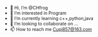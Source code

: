 - 👋 Hi, I’m @CHfrog
- 👀 I’m interested in Program
- 🌱 I’m currently learning c++,python,java
- 💞️ I’m looking to collaborate on ...
- 📫 How to reach me Cupj857@163.com

<!---
CHfrog/CHfrog is a ✨ special ✨ repository because its `README.md` (this file) appears on your GitHub profile.
You can click the Preview link to take a look at your changes.
--->

